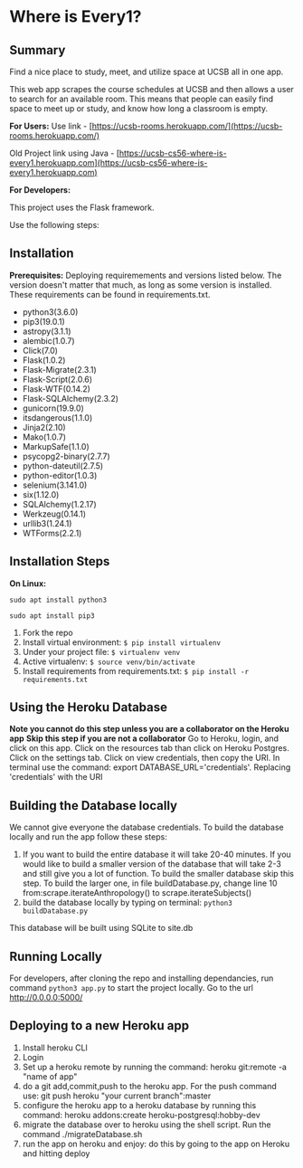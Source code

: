 # **Where is Every1?**

## Summary

Find a nice place to study, meet, and utilize space at UCSB all in one app.


This web app scrapes the course schedules at UCSB and then allows a user to search for an available room. This means that people can easily find space to meet up or study, and know how long a classroom is empty.

**For Users:**
Use link - [https://ucsb-rooms.herokuapp.com/](https://ucsb-rooms.herokuapp.com/)

Old Project link using Java - [https://ucsb-cs56-where-is-every1.herokuapp.com](https://ucsb-cs56-where-is-every1.herokuapp.com)

**For Developers:**

This project uses the Flask framework.

Use the following steps:

## Installation

**Prerequisites:**
Deploying requiremements and versions listed below. The version doesn't matter that much, as long as some version is installed. These requirements can be found in requirements.txt.

* python3(3.6.0)
* pip3(19.0.1)
* astropy(3.1.1)
* alembic(1.0.7)
* Click(7.0)
* Flask(1.0.2)
* Flask-Migrate(2.3.1)
* Flask-Script(2.0.6)
* Flask-WTF(0.14.2)
* Flask-SQLAlchemy(2.3.2)
* gunicorn(19.9.0)
* itsdangerous(1.1.0)
* Jinja2(2.10)
* Mako(1.0.7)
* MarkupSafe(1.1.0)
* psycopg2-binary(2.7.7)
* python-dateutil(2.7.5)
* python-editor(1.0.3)
* selenium(3.141.0)
* six(1.12.0)
* SQLAlchemy(1.2.17)
* Werkzeug(0.14.1)
* urllib3(1.24.1)
* WTForms(2.2.1)

## **Installation Steps**
**On Linux:**

`sudo apt install python3`

`sudo apt install pip3`

1. Fork the repo
2. Install virtual environment:  `$ pip install virtualenv`
3. Under your project file: `$ virtualenv venv`
4. Active virtualenv: `$ source venv/bin/activate`
5. Install requirements from requirements.txt: `$ pip install -r requirements.txt`


## **Using the Heroku Database**
**Note you cannot do this step unless you are a collaborator on the Heroku app**
**Skip this step if you are not a collaborator**
Go to Heroku, login, and click on this app. Click on the resources tab than click on Heroku Postgres. Click on the settings tab.
Click on view credentials, then copy the URI.
In terminal use the command: export DATABASE_URL='credentials'. Replacing 'credentials' with the URI


## **Building the Database locally**
We cannot give everyone the database credentials. To build the database locally and run the app follow these steps:
1. If you want to build the entire database it will take 20-40 minutes. 
If you would like to build a smaller version of the database that will take 2-3 and still give you a lot of function. 
To build the smaller database skip this step. To build the larger one, in file buildDatabase.py, change line 10 from:scrape.iterateAnthropology() to scrape.iterateSubjects()
2. build the database locally by typing on terminal: 
`python3 buildDatabase.py`

 This database will be built using SQLite to site.db


## **Running Locally**

For developers, after cloning the repo and installing dependancies, run command `python3 app.py` to start the project locally.
Go to the url http://0.0.0.0:5000/

## **Deploying to a new Heroku app**
1. Install heroku CLI
2. Login
3. Set up a heroku remote by running the command: heroku git:remote -a "name of app"
4. do a git add,commit,push to the heroku app. For the push command use: git push heroku "your current branch":master
5. configure the heroku app to a heroku database by running this command: heroku addons:create heroku-postgresql:hobby-dev
6. migrate the database over to heroku using the shell script. Run the command ./migrateDatabase.sh
7. run the app on heroku and enjoy: do this by going to the app on Heroku and hitting deploy
